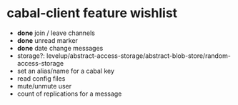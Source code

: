 # cabal-client feature wishlist

- **done** join / leave channels
- **done** unread marker
- **done** date change messages
- storage?: levelup/abstract-access-storage/abstract-blob-store/random-access-storage
- set an alias/name for a cabal key
- read config files
- mute/unmute user
- count of replications for a message
